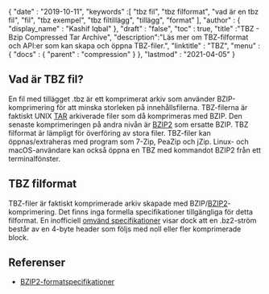{
  "date" : "2019-10-11",
  "keywords" :[ "tbz fil", "tbz filformat", "vad är en tbz fil", "fil", "tbz exempel", "tbz filtillägg", "tillägg", "format" ],
  "author" : {
    "display_name" : "Kashif Iqbal"
},
  "draft" : "false",
  "toc" : true,
  "title" :"TBZ - Bzip Compressed Tar Archive",
  "description":"Läs mer om TBZ-filformat och API:er som kan skapa och öppna TBZ-filer.",
  "linktitle" : "TBZ",
  "menu" : {
    "docs" : {
      "parent" : "compression"
}
},
  "lastmod" : "2021-04-05"
}

## Vad är TBZ fil?

En fil med tillägget .tbz är ett komprimerat arkiv som använder BZIP-komprimering för att minska storleken på innehållsfilerna. TBZ-filerna är faktiskt UNIX [TAR](/sv/compression/tar/) arkiverade filer som då komprimeras med BZIP. Den senaste komprimeringen på andra nivån är [BZIP2](/sv/compression/bz2/) som ersatte BZIP. TBZ filformat är lämpligt för överföring av stora filer. TBZ-filer kan öppnas/extraheras med program som 7-Zip, PeaZip och jZip. Linux- och macOS-användare kan också öppna en TBZ med kommandot BZIP2 från ett terminalfönster.

## TBZ filformat

TBZ-filer är faktiskt komprimerade arkiv skapade med BZIP/[BZIP2](/sv/compression/bz2/)-komprimering. Det finns inga formella specifikationer tillgängliga för detta filformat. En inofficiell [omvänd specifikationer](https://github.com/dsnet/compress/blob/master/doc/bzip2-format.pdf) visar dock att en .bz2-ström består av en 4-byte header som följs med noll eller fler komprimerade block.

## Referenser ##

* [BZIP2-formatspecifikationer](https://github.com/dsnet/compress/blob/master/doc/bzip2-format.pdf)

